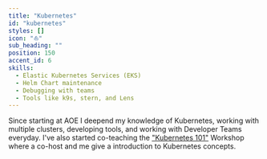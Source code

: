 ```yaml
---
title: "Kubernetes"
id: "kubernetes"
styles: []
icon: "⛵️"
sub_heading: ""
position: 150
accent_id: 6
skills:
  - Elastic Kubernetes Services (EKS)
  - Helm Chart maintenance
  - Debugging with teams
  - Tools like k9s, stern, and Lens
---
```


Since starting at AOE I deepend my knowledge of Kubernetes, working with multiple clusters, developing tools, and working with Developer Teams everyday. I've also started co-teaching the ["Kubernetes 101"](https://www.aoe.com/en/academy/cloud-devops/kubernetes-101.html) Workshop where a co-host and me give a introduction to Kubernetes concepts.
